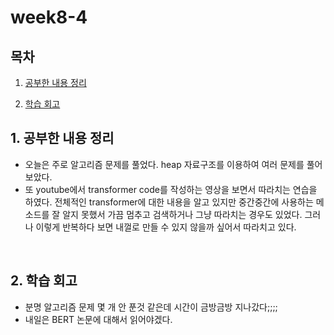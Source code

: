 <!--
구조
*
    *
        * <br>
            &nbsp; - &nbsp; <br>
                &nbsp;&nbsp;&nbsp;&nbsp; ‣ &nbsp; <br>
                    &nbsp;&nbsp;&nbsp;&nbsp;&nbsp;&nbsp;&nbsp;&nbsp; * &nbsp; <br>
-->

# week8-4

## 목차 

1. [공부한 내용 정리](#1-공부한-내용-정리)

2. [학습 회고](#2-학습-회고)

## 1. 공부한 내용 정리

* 오늘은 주로 알고리즘 문제를 풀었다. heap 자료구조를 이용하여 여러 문제를 풀어보았다.
* 또 youtube에서 transformer code를 작성하는 영상을 보면서 따라치는 연습을 하였다. 전체적인 transformer에 대한 내용을 알고 있지만 중간중간에 사용하는 메소드를 잘 알지 못했서 가끔 멈추고 검색하거나 그냥 따라치는 경우도 있었다. 그러나 이렇게 반복하다 보면 내껄로 만들 수 있지 않을까 싶어서 따라치고 있다.

<br>

## 2. 학습 회고

* 분명 알고리즘 문제 몇 개 안 푼것 같은데 시간이 금방금방 지나갔다;;;;
* 내일은 BERT 논문에 대해서 읽어야겠다.
<br>